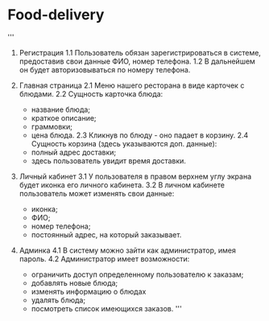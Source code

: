 # Food-delivery

'''
1. Регистрация
   1.1 Пользователь обязан зарегистрироваться в системе, предоставив свои данные ФИО, номер телефона.
   1.2 В дальнейшем он будет авторизовываться по номеру телефона.

2. Главная страница
   2.1 Меню нашего ресторана в виде карточек с блюдами.
   2.2 Сущность карточка блюда:
     - название блюда;
     - краткое описание;
     - граммовки;
     - цена блюда.
   2.3 Кликнув по блюду - оно падает в корзину.
   2.4 Сущность корзина (здесь указываются доп. данные):
     - полный адрес доставки;
     - здесь пользователь увидит время доставки.

3. Личный кабинет
   3.1 У пользователя в правом верхнем углу экрана будет иконка его личного кабинета.
   3.2 В личном кабинете пользователь может изменять свои данные:
     - иконка;
     - ФИО;
     - номер телефона;
     - постоянный адрес, на который заказывает.

4. Админка
   4.1 В систему можно зайти как администратор, имея пароль.
   4.2 Администратор имеет возможности:
    - ограничить доступ определенному пользователю к заказам;
    - добавлять новые блюда;
    - изменять информацию о блюдах
    - удалять блюда;
    - посмотреть список имеющихся заказов.
'''
